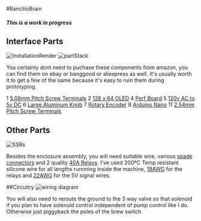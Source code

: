 #RancilioBrain
##### This is a work in progress

## Interface Parts
![InstallationRender](https://i.imgur.com/howaFJhh.png)
![partStack](https://i.imgur.com/dXTC4qBh.jpg)

You certainly dont need to puchase these components from amazon, you can find them on ebay or banggood or aliexpress as well. It's usually worth it to get a few of the same because it's easy to ruin them during prototyping. 

1 [5.08mm Pitch Screw Terminals](https://www.amazon.com/gp/product/B07DQNVLL8/ref=ppx_yo_dt_b_search_asin_title?ie=UTF8&psc=1)
2 [128 x 64 OLED](https://www.amazon.com/gp/product/B085WCRS7C/ref=ppx_yo_dt_b_search_asin_title?ie=UTF8&psc=1)
4 [Perf Board](https://www.amazon.com/Solderable-BreadBoard-matches-breadboards-1-85in/dp/B00LLO4Q7W/ref=sr_1_5?dchild=1&keywords=perforated+breadboard&qid=1601417642&sr=8-5)
5 [120v AC to 5v DC](https://www.amazon.com/gp/product/B07YXN8J6R/ref=ppx_yo_dt_b_search_asin_title?ie=UTF8&psc=1)
6 [Large Aluminum Knob](https://www.amazon.com/gp/product/B087M2QCC2/ref=ppx_yo_dt_b_search_asin_title?ie=UTF8&psc=1)
7 [Rotary Encoder](https://www.amazon.com/gp/product/B07DM2YMT4/ref=ppx_yo_dt_b_search_asin_title?ie=UTF8&psc=1)
8 [Arduino Nano](https://www.amazon.com/gp/product/B07KCH534K/ref=ppx_yo_dt_b_search_asin_title?ie=UTF8&psc=1)
11 [2.54mm Pitch Screw Terminals](https://www.amazon.com/gp/product/B07NSJV6NW/ref=ppx_yo_dt_b_search_asin_title?ie=UTF8&psc=1)


## Other Parts
![SSRs](https://i.imgur.com/JKYPX55h.jpg)

Besides the enclosure assembly, you will need suitable wire, various [spade connectors](https://www.amazon.com/gp/product/B078PMWNJC/ref=ppx_yo_dt_b_search_asin_title?ie=UTF8&psc=1) and 2 quality [40A Relays](https://www.amazon.com/gp/product/B00E1LC1VK/ref=ppx_yo_dt_b_search_asin_title?ie=UTF8&psc=1). I've used 200ºC Temp resistant silicone wire for all lengths runnning inside the machine, [18AWG](https://www.amazon.com/gp/product/B0746HMTPP/ref=ppx_yo_dt_b_search_asin_title?ie=UTF8&psc=1) for the relays and [22AWG](https://www.amazon.com/gp/product/B01M0O1NXM/ref=ppx_yo_dt_b_search_asin_title?ie=UTF8&psc=1) for the 5V signal wires.

##Circuitry
![wiring diagram](https://i.imgur.com/Tp9VdDOh.jpg)

You will also need to reroute the ground to the 3 way valve so that solenoid if you plan to have solenoid control independent of pump control like I do. Otherwise just piggyback the poles of the brew switch.
